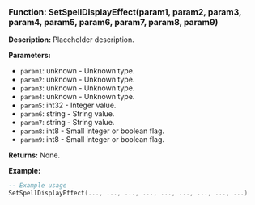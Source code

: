 ### Function: SetSpellDisplayEffect(param1, param2, param3, param4, param5, param6, param7, param8, param9)

**Description:**
Placeholder description.

**Parameters:**
- `param1`: unknown - Unknown type.
- `param2`: unknown - Unknown type.
- `param3`: unknown - Unknown type.
- `param4`: unknown - Unknown type.
- `param5`: int32 - Integer value.
- `param6`: string - String value.
- `param7`: string - String value.
- `param8`: int8 - Small integer or boolean flag.
- `param9`: int8 - Small integer or boolean flag.

**Returns:** None.

**Example:**

```lua
-- Example usage
SetSpellDisplayEffect(..., ..., ..., ..., ..., ..., ..., ..., ...)
```
